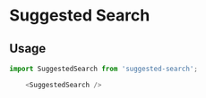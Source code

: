 # Suggested Search


## Usage

```js
import SuggestedSearch from 'suggested-search';

    <SuggestedSearch />
```
